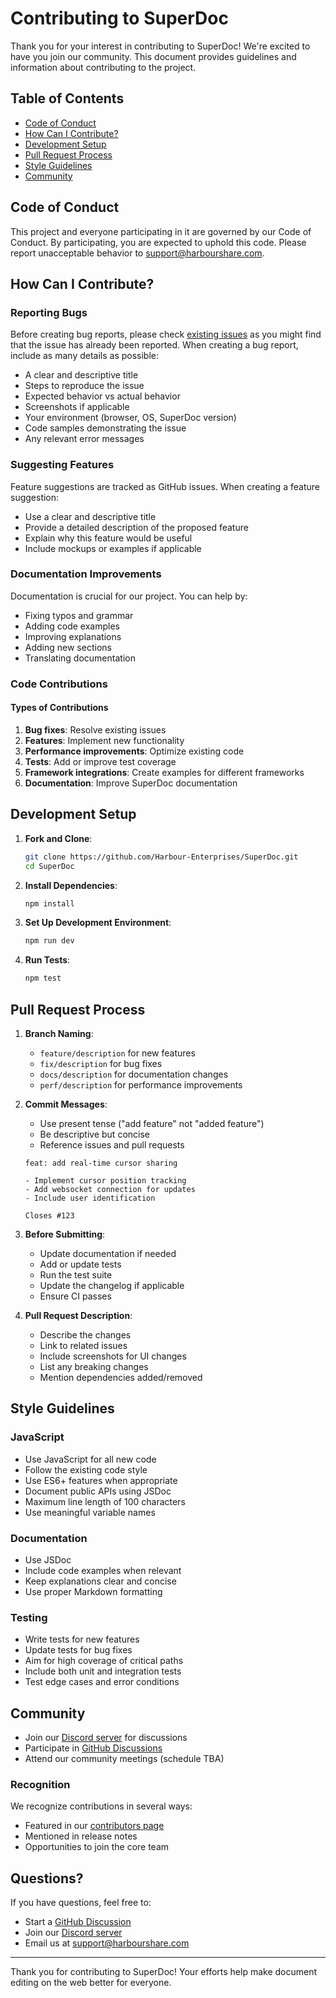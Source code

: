 # Contributing to SuperDoc

Thank you for your interest in contributing to SuperDoc! We're excited to have you join our community. This document provides guidelines and information about contributing to the project.

## Table of Contents

- [Code of Conduct](#code-of-conduct)
- [How Can I Contribute?](#how-can-i-contribute)
- [Development Setup](#development-setup)
- [Pull Request Process](#pull-request-process)
- [Style Guidelines](#style-guidelines)
- [Community](#community)

## Code of Conduct

This project and everyone participating in it are governed by our Code of Conduct. By participating, you are expected to uphold this code. Please report unacceptable behavior to [support@harbourshare.com](mailto:support@harbourshare.com).

## How Can I Contribute?

### Reporting Bugs

Before creating bug reports, please check [existing issues](https://github.com/Harbour-Enterprises/SuperDoc/issues) as you might find that the issue has already been reported. When creating a bug report, include as many details as possible:

- A clear and descriptive title
- Steps to reproduce the issue
- Expected behavior vs actual behavior
- Screenshots if applicable
- Your environment (browser, OS, SuperDoc version)
- Code samples demonstrating the issue
- Any relevant error messages

### Suggesting Features

Feature suggestions are tracked as GitHub issues. When creating a feature suggestion:

- Use a clear and descriptive title
- Provide a detailed description of the proposed feature
- Explain why this feature would be useful
- Include mockups or examples if applicable

### Documentation Improvements

Documentation is crucial for our project. You can help by:

- Fixing typos and grammar
- Adding code examples
- Improving explanations
- Adding new sections
- Translating documentation

### Code Contributions

#### Types of Contributions

1. **Bug fixes**: Resolve existing issues
2. **Features**: Implement new functionality
3. **Performance improvements**: Optimize existing code
4. **Tests**: Add or improve test coverage
5. **Framework integrations**: Create examples for different frameworks
6. **Documentation**: Improve SuperDoc documentation

## Development Setup

1. **Fork and Clone**:

   ```bash
   git clone https://github.com/Harbour-Enterprises/SuperDoc.git
   cd SuperDoc
   ```

2. **Install Dependencies**:

   ```bash
   npm install
   ```

3. **Set Up Development Environment**:

   ```bash
   npm run dev
   ```

4. **Run Tests**:
   ```bash
   npm test
   ```

## Pull Request Process

1. **Branch Naming**:

   - `feature/description` for new features
   - `fix/description` for bug fixes
   - `docs/description` for documentation changes
   - `perf/description` for performance improvements

2. **Commit Messages**:

   - Use present tense ("add feature" not "added feature")
   - Be descriptive but concise
   - Reference issues and pull requests

   ```
   feat: add real-time cursor sharing

   - Implement cursor position tracking
   - Add websocket connection for updates
   - Include user identification

   Closes #123
   ```

3. **Before Submitting**:

   - Update documentation if needed
   - Add or update tests
   - Run the test suite
   - Update the changelog if applicable
   - Ensure CI passes

4. **Pull Request Description**:
   - Describe the changes
   - Link to related issues
   - Include screenshots for UI changes
   - List any breaking changes
   - Mention dependencies added/removed

## Style Guidelines

### JavaScript

- Use JavaScript for all new code
- Follow the existing code style
- Use ES6+ features when appropriate
- Document public APIs using JSDoc
- Maximum line length of 100 characters
- Use meaningful variable names

### Documentation

- Use JSDoc
- Include code examples when relevant
- Keep explanations clear and concise
- Use proper Markdown formatting

### Testing

- Write tests for new features
- Update tests for bug fixes
- Aim for high coverage of critical paths
- Include both unit and integration tests
- Test edge cases and error conditions

## Community

- Join our [Discord server](https://discord.gg/HydwD7Kq) for discussions
- Participate in [GitHub Discussions](https://github.com/Harbour-Enterprises/SuperDoc/discussions)
- Attend our community meetings (schedule TBA)

### Recognition

We recognize contributions in several ways:

- Featured in our [contributors page](https://github.com/Harbour-Enterprises/SuperDoc#contributors)
- Mentioned in release notes
- Opportunities to join the core team

## Questions?

If you have questions, feel free to:

- Start a [GitHub Discussion](https://github.com/Harbour-Enterprises/SuperDoc/discussions)
- Join our [Discord server](https://discord.gg/wjMccuygvy)
- Email us at [support@harbourshare.com](mailto:support@harbourshare.com)

---

Thank you for contributing to SuperDoc! Your efforts help make document editing on the web better for everyone.

